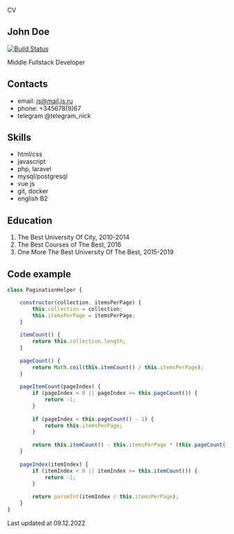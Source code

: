 CV

## John Doe

[![Build Status](https://travis-ci.org/joemccann/dillinger.svg?branch=master)](https://travis-ci.org/joemccann/dillinger)

Middle Fullstack Developer

## Contacts

- email: js@mail.js.ru
- phone: +345678(9)67
- telegram @telegram_nick

## Skills  

- html/css
- javascript
- php, laravel
- mysql/postgresql
- vue js
- git, docker
- english B2

## Education

1. The Best University Of City, 2010-2014
2. The Best Courses of The Best, 2016
3. One More The Best University Of The Best, 2015-2019

## Code example

```js
class PaginationHelper {

	constructor(collection, itemsPerPage) {
        this.collection = collection;
        this.itemsPerPage = itemsPerPage;
	}
                        
	itemCount() {
	    return this.collection.length;
	}
                        
	pageCount() {
        return Math.ceil(this.itemCount() / this.itemsPerPage);
	}
                        
	pageItemCount(pageIndex) {
        if (pageIndex < 0 || pageIndex >= this.pageCount()) {
            return -1;
        }
                              
        if (pageIndex < this.pageCount() - 1) {
            return this.itemsPerPage;
        }
                              
        return this.itemCount() - this.itemsPerPage * (this.pageCount() - 1);
	}
                        
	pageIndex(itemIndex) {
        if (itemIndex < 0 || itemIndex >= this.itemCount()) {
            return -1;
        }
                          
        return parseInt(itemIndex / this.itemsPerPage);
	}
}
```

Last updated at 09.12.2022
